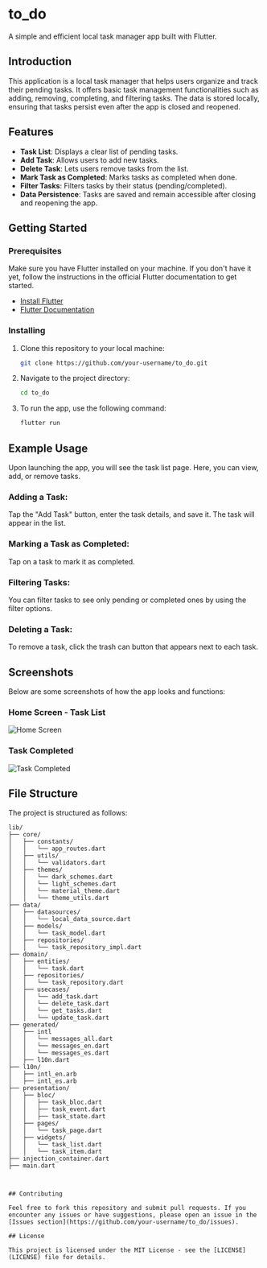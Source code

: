 # to_do

A simple and efficient local task manager app built with Flutter.

## Introduction

This application is a local task manager that helps users organize and track their pending tasks. It offers basic task management functionalities such as adding, removing, completing, and filtering tasks. The data is stored locally, ensuring that tasks persist even after the app is closed and reopened.

## Features

- **Task List**: Displays a clear list of pending tasks.
- **Add Task**: Allows users to add new tasks.
- **Delete Task**: Lets users remove tasks from the list.
- **Mark Task as Completed**: Marks tasks as completed when done.
- **Filter Tasks**: Filters tasks by their status (pending/completed).
- **Data Persistence**: Tasks are saved and remain accessible after closing and reopening the app.

## Getting Started

### Prerequisites

Make sure you have Flutter installed on your machine. If you don't have it yet, follow the instructions in the official Flutter documentation to get started.

- [Install Flutter](https://flutter.dev/docs/get-started/install)
- [Flutter Documentation](https://flutter.dev/docs)

### Installing

1. Clone this repository to your local machine:
   ```bash
   git clone https://github.com/your-username/to_do.git

2. Navigate to the project directory:
   ```bash
   cd to_do

3. To run the app, use the following command:
   ```bash
   flutter run

## Example Usage

Upon launching the app, you will see the task list page. Here, you can view, add, or remove tasks.

### Adding a Task:
Tap the "Add Task" button, enter the task details, and save it. The task will appear in the list.

### Marking a Task as Completed:
Tap on a task to mark it as completed.

### Filtering Tasks:
You can filter tasks to see only pending or completed ones by using the filter options.

### Deleting a Task:
To remove a task, click the trash can button that appears next to each task.

## Screenshots
Below are some screenshots of how the app looks and functions:

### Home Screen - Task List
![Home Screen](URL_TO_IMAGE)

### Task Completed
![Task Completed](URL_TO_IMAGE)

## File Structure
The project is structured as follows:

```plaintext
lib/
├── core/
│   ├── constants/
│   │   └── app_routes.dart 
│   ├── utils/
│   │   └── validators.dart
│   ├── themes/
│   │   └── dark_schemes.dart
│   │   └── light_schemes.dart
│   │   └── material_theme.dart
│   │   └── theme_utils.dart
├── data/
│   ├── datasources/
│   │   └── local_data_source.dart
│   ├── models/
│   │   └── task_model.dart
│   ├── repositories/
│   │   └── task_repository_impl.dart
├── domain/
│   ├── entities/
│   │   └── task.dart
│   ├── repositories/
│   │   └── task_repository.dart
│   ├── usecases/
│   │   └── add_task.dart
│   │   └── delete_task.dart
│   │   └── get_tasks.dart
│   │   └── update_task.dart
├── generated/
│   ├── intl
│   │   └── messages_all.dart
│   │   └── messages_en.dart
│   │   └── messages_es.dart
│   ├── l10n.dart
├── l10n/
│   ├── intl_en.arb
│   ├── intl_es.arb
├── presentation/
│   ├── bloc/
│   │   ├── task_bloc.dart
│   │   ├── task_event.dart
│   │   ├── task_state.dart
│   ├── pages/
│   │   └── task_page.dart
│   ├── widgets/
│   │   └── task_list.dart
│   │   └── task_item.dart
├── injection_container.dart
├── main.dart



## Contributing

Feel free to fork this repository and submit pull requests. If you encounter any issues or have suggestions, please open an issue in the [Issues section](https://github.com/your-username/to_do/issues).

## License

This project is licensed under the MIT License - see the [LICENSE](LICENSE) file for details.
